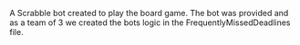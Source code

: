 A Scrabble bot created to play the board game. The bot was provided and as a team of 3 we created the bots logic in the FrequentlyMissedDeadlines file.
